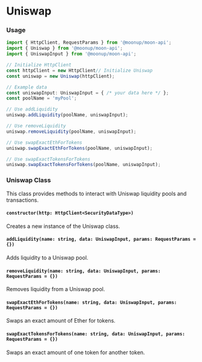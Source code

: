 # Uniswap

### Usage

```typescript
import { HttpClient, RequestParams } from '@moonup/moon-api';
import { Uniswap } from '@moonup/moon-api';
import { UniswapInput } from '@moonup/moon-api';

// Initialize HttpClient
const httpClient = new HttpClient// Initialize Uniswap
const uniswap = new Uniswap(httpClient);

// Example data
const uniswapInput: UniswapInput = { /* your data here */ };
const poolName = 'myPool';

// Use addLiquidity
uniswap.addLiquidity(poolName, uniswapInput);

// Use removeLiquidity
uniswap.removeLiquidity(poolName, uniswapInput);

// Use swapExactEthForTokens
uniswap.swapExactEthForTokens(poolName, uniswapInput);

// Use swapExactTokensForTokens
uniswap.swapExactTokensForTokens(poolName, uniswapInput);
```

### Uniswap Class

This class provides methods to interact with Uniswap liquidity pools and transactions.

#### `constructor(http: HttpClient<SecurityDataType>)`

Creates a new instance of the Uniswap class.

#### `addLiquidity(name: string, data: UniswapInput, params: RequestParams = {})`

Adds liquidity to a Uniswap pool.

#### `removeLiquidity(name: string, data: UniswapInput, params: RequestParams = {})`

Removes liquidity from a Uniswap pool.

#### `swapExactEthForTokens(name: string, data: UniswapInput, params: RequestParams = {})`

Swaps an exact amount of Ether for tokens.

#### `swapExactTokensForTokens(name: string, data: UniswapInput, params: RequestParams = {})`

Swaps an exact amount of one token for another token.

